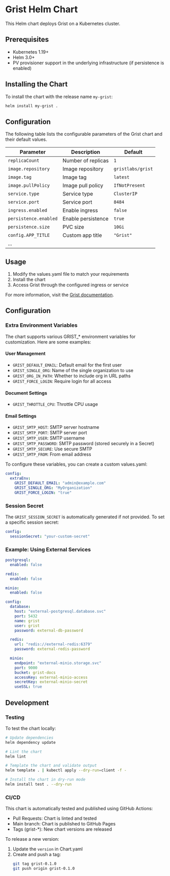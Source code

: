 # Grist Helm Chart

This Helm chart deploys Grist on a Kubernetes cluster.

## Prerequisites

- Kubernetes 1.19+
- Helm 3.0+
- PV provisioner support in the underlying infrastructure (if persistence is enabled)

## Installing the Chart

To install the chart with the release name `my-grist`:

```bash
helm install my-grist .
```

## Configuration

The following table lists the configurable parameters of the Grist chart and their default values.

| Parameter | Description | Default |
|-----------|-------------|---------|
| `replicaCount` | Number of replicas | `1` |
| `image.repository` | Image repository | `gristlabs/grist` |
| `image.tag` | Image tag | `latest` |
| `image.pullPolicy` | Image pull policy | `IfNotPresent` |
| `service.type` | Service type | `ClusterIP` |
| `service.port` | Service port | `8484` |
| `ingress.enabled` | Enable ingress | `false` |
| `persistence.enabled` | Enable persistence | `true` |
| `persistence.size` | PVC size | `10Gi` |
| `config.APP_TITLE` | Custom app title | `"Grist"` |
| ...

## Usage

1. Modify the values.yaml file to match your requirements
2. Install the chart
3. Access Grist through the configured ingress or service

For more information, visit the [Grist documentation](https://support.getgrist.com/self-managed/).

## Configuration

### Extra Environment Variables

The chart supports various GRIST_* environment variables for customization. Here are some examples:

#### User Management
- `GRIST_DEFAULT_EMAIL`: Default email for the first user
- `GRIST_SINGLE_ORG`: Name of the single organization to use
- `GRIST_ORG_IN_PATH`: Whether to include org in URL paths
- `GRIST_FORCE_LOGIN`: Require login for all access

#### Document Settings
- `GRIST_THROTTLE_CPU`: Throttle CPU usage

#### Email Settings
- `GRIST_SMTP_HOST`: SMTP server hostname
- `GRIST_SMTP_PORT`: SMTP server port
- `GRIST_SMTP_USER`: SMTP username
- `GRIST_SMTP_PASSWORD`: SMTP password (stored securely in a Secret)
- `GRIST_SMTP_SECURE`: Use secure SMTP
- `GRIST_SMTP_FROM`: From email address

To configure these variables, you can create a custom values.yaml:

```yaml
config:
  extraEnv:
    GRIST_DEFAULT_EMAIL: "admin@example.com"
    GRIST_SINGLE_ORG: "MyOrganization"
    GRIST_FORCE_LOGIN: "true"
```

### Session Secret

The `GRIST_SESSION_SECRET` is automatically generated if not provided. To set a specific session secret:

```yaml
config:
  sessionSecret: "your-custom-secret"
```

### Example: Using External Services

```yaml
postgresql:
  enabled: false

redis:
  enabled: false

minio:
  enabled: false

config:
  database:
    host: "external-postgresql.database.svc"
    port: 5432
    name: grist
    user: grist
    password: external-db-password

  redis:
    url: "redis://external-redis:6379"
    password: external-redis-password

  minio:
    endpoint: "external-minio.storage.svc"
    port: 9000
    bucket: grist-docs
    accessKey: external-minio-access
    secretKey: external-minio-secret
    useSSL: true
```

## Development

### Testing

To test the chart locally:

```bash
# Update dependencies
helm dependency update

# Lint the chart
helm lint

# Template the chart and validate output
helm template . | kubectl apply --dry-run=client -f -

# Install the chart in dry-run mode
helm install test . --dry-run
```

### CI/CD

This chart is automatically tested and published using GitHub Actions:

- Pull Requests: Chart is linted and tested
- Main branch: Chart is published to GitHub Pages
- Tags (grist-*): New chart versions are released

To release a new version:

1. Update the `version` in Chart.yaml
2. Create and push a tag:
   ```bash
   git tag grist-0.1.0
   git push origin grist-0.1.0
   ```
